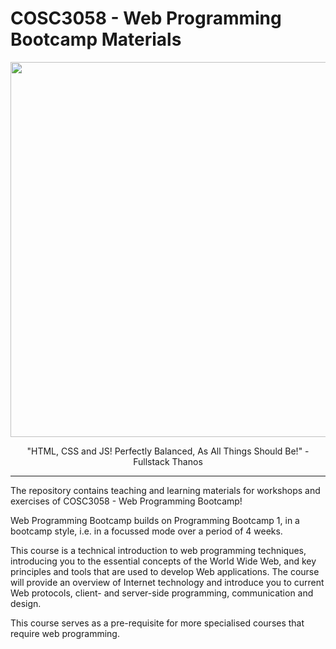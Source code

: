 # COSC3058 - Web Programming Bootcamp Materials
<p align="center">
    <img src="https://i.imgur.com/P6kD5w8.jpeg" width=600>
<p>

<p align="center">"HTML, CSS and JS! Perfectly Balanced, As All Things Should Be!" - Fullstack Thanos</p>

---

The repository contains teaching and learning materials for workshops and exercises of COSC3058 - Web Programming Bootcamp!

Web Programming Bootcamp builds on Programming Bootcamp 1, in a bootcamp style, i.e. in a focussed mode over a period of 4 weeks.

This course is a technical introduction to web programming techniques, introducing you to the essential concepts of the World Wide Web, and key principles and tools that are used to develop Web applications. The course will provide an overview of Internet technology and introduce you to current Web protocols, client- and server-side programming, communication and design.

This course serves as a pre-requisite for more specialised courses that require web programming.
